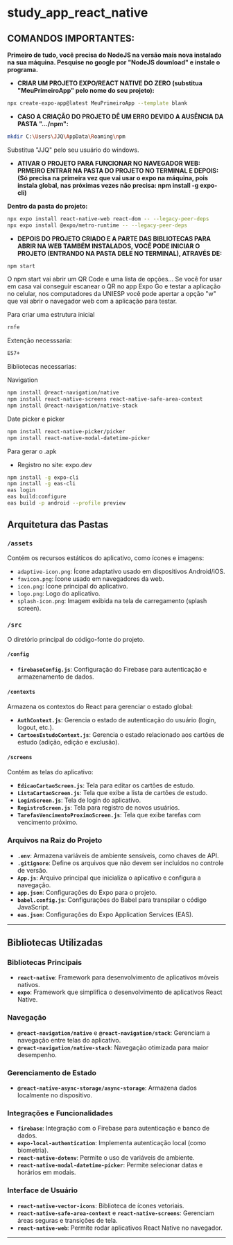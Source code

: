 # study_app_react_native

## **COMANDOS IMPORTANTES:**

**Primeiro de tudo, você precisa do NodeJS na versão mais nova instalado na sua máquina. Pesquise no google por "NodeJS download" e instale o programa.**

- **CRIAR UM PROJETO EXPO/REACT NATIVE DO ZERO (substitua "MeuPrimeiroApp" pelo nome do seu projeto):**
````bash
npx create-expo-app@latest MeuPrimeiroApp --template blank
````
- **CASO A CRIAÇÃO DO PROJETO DÊ UM ERRO DEVIDO A AUSÊNCIA DA PASTA ".../npm":**
````bash
mkdir C:\Users\JJQ\AppData\Roaming\npm
````
Substitua "JJQ" pelo seu usuário do windows.
- **ATIVAR O PROJETO PARA FUNCIONAR NO NAVEGADOR WEB:**
**PRMEIRO ENTRAR NA PASTA DO PROJETO NO TERMINAL E DEPOIS:** 
**(Só precisa na primeira vez que vai usar o expo na máquina, pois instala global, nas próximas vezes não precisa: npm install -g expo-cli)**
            
**Dentro da pasta do projeto:**
````bash
npx expo install react-native-web react-dom -- --legacy-peer-deps
npx expo install @expo/metro-runtime -- --legacy-peer-deps
````
- **DEPOIS DO PROJETO CRIADO E A PARTE DAS BIBLIOTECAS PARA ABRIR NA WEB TAMBÉM INSTALADOS, VOCÊ PODE INICIAR O PROJETO (ENTRANDO NA PASTA DELE NO TERMINAL), ATRAVÉS DE:**
````bash
npm start
````
O npm start vai abrir um QR Code e uma lista de opções... Se você for usar em casa vai conseguir escanear o QR no app Expo Go e testar a aplicação no celular, nos computadores da UNIESP você pode apertar a opção "w" que vai abrir o navegador web com a aplicação para testar.

Para criar uma estrutura inicial
````bash
rnfe
````
Extenção necesssaria:
````bash
ES7+
````
Bibliotecas necessarias:

Navigation
````bash
npm install @react-navigation/native
npm install react-native-screens react-native-safe-area-context
npm install @react-navigation/native-stack
````

Date picker e picker
````bash
npm install react-native-picker/picker
npm install react-native-modal-datetime-picker
````

Para gerar o .apk
- Registro no site: expo.dev
````bash
npm install -g expo-cli
npm install -g eas-cli
eas login
eas build:configure
eas build -p android --profile preview
````

## **Arquitetura das Pastas**

### **`/assets`**
Contém os recursos estáticos do aplicativo, como ícones e imagens:
- `adaptive-icon.png`: Ícone adaptativo usado em dispositivos Android/iOS.
- `favicon.png`: Ícone usado em navegadores da web.
- `icon.png`: Ícone principal do aplicativo.
- `logo.png`: Logo do aplicativo.
- `splash-icon.png`: Imagem exibida na tela de carregamento (splash screen).

### **`/src`**
O diretório principal do código-fonte do projeto.

#### **`/config`**
- **`firebaseConfig.js`**: Configuração do Firebase para autenticação e armazenamento de dados.

#### **`/contexts`**
Armazena os contextos do React para gerenciar o estado global:
- **`AuthContext.js`**: Gerencia o estado de autenticação do usuário (login, logout, etc.).
- **`CartoesEstudoContext.js`**: Gerencia o estado relacionado aos cartões de estudo (adição, edição e exclusão).

#### **`/screens`**
Contém as telas do aplicativo:
- **`EdicaoCartaoScreen.js`**: Tela para editar os cartões de estudo.
- **`ListaCartaoScreen.js`**: Tela que exibe a lista de cartões de estudo.
- **`LoginScreen.js`**: Tela de login do aplicativo.
- **`RegistroScreen.js`**: Tela para registro de novos usuários.
- **`TarefasVencimentoProximoScreen.js`**: Tela que exibe tarefas com vencimento próximo.

### Arquivos na Raiz do Projeto
- **`.env`**: Armazena variáveis de ambiente sensíveis, como chaves de API.
- **`.gitignore`**: Define os arquivos que não devem ser incluídos no controle de versão.
- **`App.js`**: Arquivo principal que inicializa o aplicativo e configura a navegação.
- **`app.json`**: Configurações do Expo para o projeto.
- **`babel.config.js`**: Configurações do Babel para transpilar o código JavaScript.
- **`eas.json`**: Configurações do Expo Application Services (EAS).

---

## **Bibliotecas Utilizadas**

### **Bibliotecas Principais**
- **`react-native`**: Framework para desenvolvimento de aplicativos móveis nativos.
- **`expo`**: Framework que simplifica o desenvolvimento de aplicativos React Native.

### **Navegação**
- **`@react-navigation/native`** e **`@react-navigation/stack`**: Gerenciam a navegação entre telas do aplicativo.
- **`@react-navigation/native-stack`**: Navegação otimizada para maior desempenho.

### **Gerenciamento de Estado**
- **`@react-native-async-storage/async-storage`**: Armazena dados localmente no dispositivo.

### **Integrações e Funcionalidades**
- **`firebase`**: Integração com o Firebase para autenticação e banco de dados.
- **`expo-local-authentication`**: Implementa autenticação local (como biometria).
- **`react-native-dotenv`**: Permite o uso de variáveis de ambiente.
- **`react-native-modal-datetime-picker`**: Permite selecionar datas e horários em modais.

### **Interface de Usuário**
- **`react-native-vector-icons`**: Biblioteca de ícones vetoriais.
- **`react-native-safe-area-context`** e **`react-native-screens`**: Gerenciam áreas seguras e transições de tela.
- **`react-native-web`**: Permite rodar aplicativos React Native no navegador.

---
